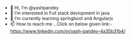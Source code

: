 - 👋 Hi, I’m @yashpandey
- 👀 I’m interested in Full stack devlopment in java
- 🌱 I’m currently learning springboot and Angularjs
- 📫 How to reach me ...Click on below given link:-
https://www.linkedin.com/in/yash-pandey-4a35b31b4/

